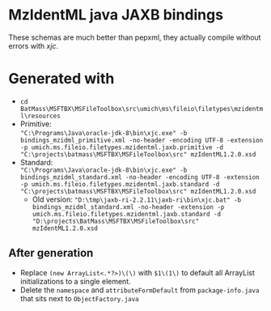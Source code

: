 # MzIdentML java JAXB bindings
These schemas are much better than pepxml, they actually compile without errors with _xjc_.

# Generated with
* `cd BatMass\MSFTBX\MSFileToolbox\src\umich\ms\fileio\filetypes\mzidentml\resources`
* Primitive:  
`"C:\Programs\Java\oracle-jdk-8\bin\xjc.exe" -b bindings_mzidml_primitive.xml -no-header -encoding UTF-8 -extension -p umich.ms.fileio.filetypes.mzidentml.jaxb.primitive -d "C:\projects\batmass\MSFTBX\MSFileToolbox\src" mzIdentML1.2.0.xsd`
* Standard:  
`"C:\Programs\Java\oracle-jdk-8\bin\xjc.exe" -b bindings_mzidml_standard.xml -no-header -encoding UTF-8 -extension -p umich.ms.fileio.filetypes.mzidentml.jaxb.standard -d "C:\projects\batmass\MSFTBX\MSFileToolbox\src" mzIdentML1.2.0.xsd`
  * Old version: `"D:\tmp\jaxb-ri-2.2.11\jaxb-ri\bin\xjc.bat" -b bindings_mzidml_standard.xml -no-header -extension -p umich.ms.fileio.filetypes.mzidentml.jaxb.standard -d "D:\projects\BatMass\MSFTBX\MSFileToolbox\src" mzIdentML1.2.0.xsd`

## After generation 
* Replace `(new ArrayList<.*?>)\(\)` with `$1\(1\)` to default all ArrayList initializations to a single element.
* Delete the `namespace` and `attributeFormDefault` from `package-info.java` that sits next to `ObjectFactory.java`

